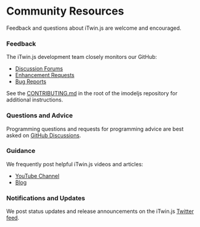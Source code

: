 # Community Resources

Feedback and questions about iTwin.js are welcome and encouraged.

### Feedback

The iTwin.js development team closely monitors our GitHub:

- [Discussion Forums](https://github.com/iTwin/itwinjs-core/discussions)
- [Enhancement Requests](https://github.com/imodeljs/imodeljs/labels/enhancement)
- [Bug Reports](https://github.com/imodeljs/imodeljs/labels/bug)

See the [CONTRIBUTING.md](https://github.com/imodeljs/imodeljs/blob/master/CONTRIBUTING.md) in the root of the imodeljs repository for additional instructions.

### Questions and Advice

Programming questions and requests for programming advice are best asked on [GitHub Discussions](https://github.com/imodeljs/imodeljs/discussions).

### Guidance

We frequently post helpful iTwin.js videos and articles:

- [YouTube Channel](https://www.youtube.com/channel/UCs4HxiWI4o4bzayG5QnxaIA/featured)
- [Blog](https://medium.com/itwinjs)

### Notifications and Updates

We post status updates and release announcements on the iTwin.js [Twitter feed](https://twitter.com/imodeljs).

